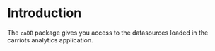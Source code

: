 # Introduction

The `caDB` package gives you access to the datasources loaded in the carriots analytics application.
